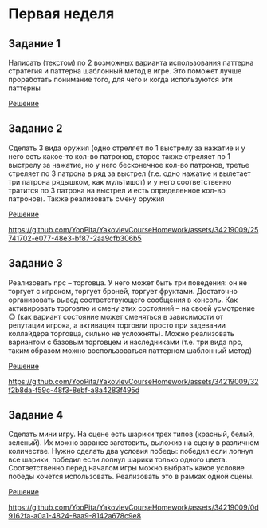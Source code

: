 # Первая неделя
## Задание 1
Написать (текстом) по 2 возможных варианта использования паттерна стратегия и паттерна шаблонный метод в игре. Это поможет лучше проработать понимание того, для чего и когда используются эти паттерны

[Решение](https://github.com/YooPita/YakovlevCourseHomework/blob/main/FirstWeek/FirstTask.txt)
## Задание 2
Сделать 3 вида оружия (одно стреляет по 1 выстрелу за нажатие и у него есть какое-то кол-во патронов, второе также стреляет по 1 выстрелу за нажатие, но у него бесконечное кол-во патронов, третье стреляет по 3 патрона в ряд за выстрел (т.е. одно нажатие и вылетает три патрона рядышком, как мультишот) и у него соответственно тратится по 3 патрона на выстрел и есть определенное кол-во патронов). Также реализовать смену оружия

[Решение](https://github.com/YooPita/YakovlevCourseHomework/tree/main/FirstWeek/SecondTask)

https://github.com/YooPita/YakovlevCourseHomework/assets/34219009/25741702-e077-48e3-bf87-2aa9cfb306b5

## Задание 3
Реализовать npc – торговца. У него может быть три поведения: он не торгует с игроком, торгует броней, торгует фруктами. Достаточно организовать вывод соответствующего сообщения в консоль. Как активировать торговлю и смену этих состояний – на своей усмотрение😊 (как вариант состояние может сменяться в зависимости от репутации игрока, а активация торговли просто при задевании коллайдера торговца, сильно не усложнять). Можно реализовать вариантом с базовым торговцем и наследниками (т.е. три вида npc, таким образом можно воспользоваться паттерном шаблонный метод)

[Решение](https://github.com/YooPita/YakovlevCourseHomework/tree/main/FirstWeek/ThirdTask)

https://github.com/YooPita/YakovlevCourseHomework/assets/34219009/32f2b8da-f59c-48f3-8ebf-a8a4283f495d

## Задание 4
Сделать мини игру. На сцене есть шарики трех типов (красный, белый, зеленый). Их можно заранее заготовить, выложив на сцену в различном количестве. Нужно сделать два условия победы: победил если лопнул все шарики, победил если лопнул шарики только одного цвета. Соответственно перед началом игры можно выбрать какое условие победы хочется использовать. Реализовать это в рамках одной сцены.

[Решение](https://github.com/YooPita/YakovlevCourseHomework/tree/main/FirstWeek/FourthTask)

https://github.com/YooPita/YakovlevCourseHomework/assets/34219009/0d9162fa-a0a1-4824-8aa9-8142a678c9e8
